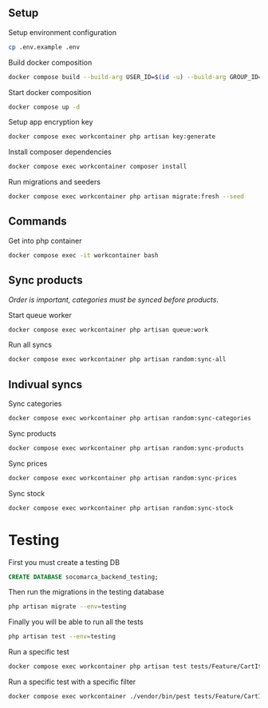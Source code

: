 ## Setup

Setup environment configuration
```bash
cp .env.example .env
```

Build docker composition
```bash
docker compose build --build-arg USER_ID=$(id -u) --build-arg GROUP_ID=$(id -g) --no-cache
```

Start docker composition
```bash
docker compose up -d
```

Setup app encryption key
```bash
docker compose exec workcontainer php artisan key:generate
```

Install composer dependencies
```bash
docker compose exec workcontainer composer install
```

Run migrations and seeders
```bash
docker compose exec workcontainer php artisan migrate:fresh --seed
```


## Commands

Get into php container
```bash
docker compose exec -it workcontainer bash
```


## Sync products

*Order is important, categories must be synced before products.*

Start queue worker
```bash
docker compose exec workcontainer php artisan queue:work
```

Run all syncs
```bash
docker compose exec workcontainer php artisan random:sync-all
```
## Indivual syncs

Sync categories
```bash
docker compose exec workcontainer php artisan random:sync-categories
```

Sync products
```bash
docker compose exec workcontainer php artisan random:sync-products
```

Sync prices
```bash
docker compose exec workcontainer php artisan random:sync-prices
```

Sync stock
```bash
docker compose exec workcontainer php artisan random:sync-stock
```



# Testing

First you must create a testing DB
```sql
CREATE DATABASE socomarca_backend_testing;
```

Then run the migrations in the testing database
```bash
php artisan migrate --env=testing
```

Finally you will be able to run all the tests
```bash
php artisan test --env=testing
```

Run a specific test
```bash
docker compose exec workcontainer php artisan test tests/Feature/CartItemTest.php
```

Run a specific test with a specific filter
```bash
docker compose exec workcontainer ./vendor/bin/pest tests/Feature/CartItemTest.php --filter="puede agregar un item al carrito"
```




